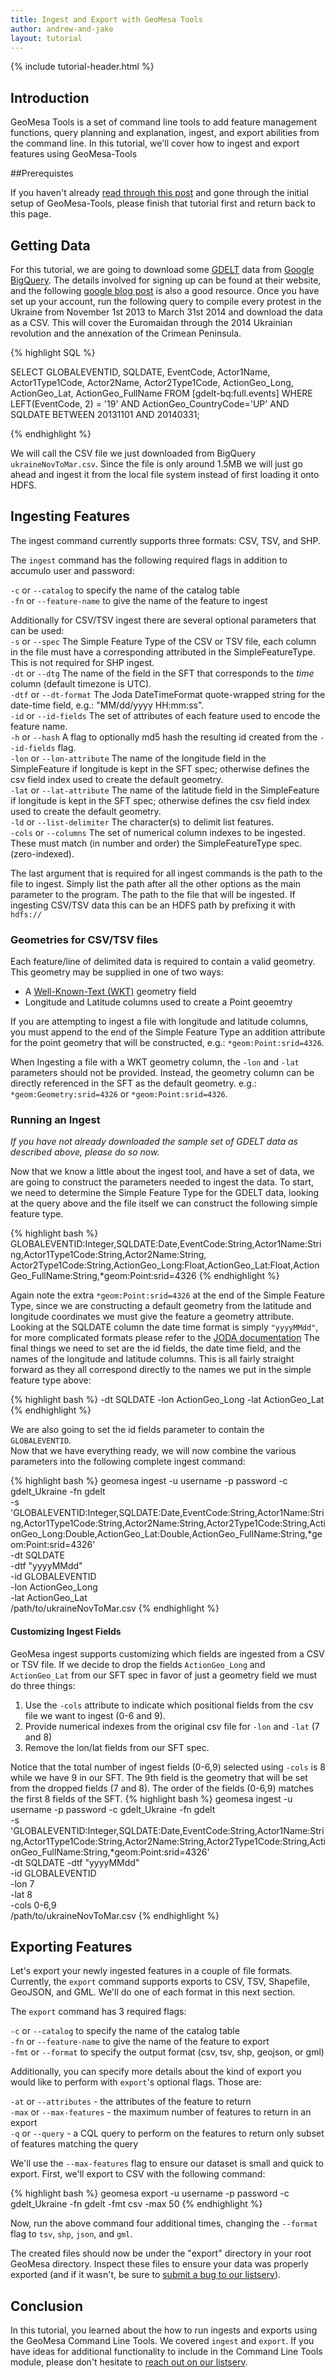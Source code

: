 ```yaml
---
title: Ingest and Export with GeoMesa Tools
author: andrew-and-jake
layout: tutorial
---
```


{% include tutorial-header.html %}

<!-- add some style to fix the xml formatting color -->
<style>
code.xml { color:#93a1a1 }
</style>

## Introduction

GeoMesa Tools is a set of command line tools to add feature management functions, query planning and 
explanation, ingest, and export abilities from the command line. In this tutorial, we'll cover how
to ingest and export features using GeoMesa-Tools
<!--more-->

##Prerequistes

If you haven't already [read through this post](http://www.geomesa.org/2014/05/28/geomesa-quickstart/) and 
gone through the initial setup of GeoMesa-Tools, please finish that tutorial first and return back 
to this page.

## Getting Data

For this tutorial, we are going to download some [GDELT](http://gdeltproject.org/) data from [Google BigQuery](https://cloud.google.com/products/bigquery/).
The details involved for signing up can be found at their website, and the following [google blog post](http://googlecloudplatform.blogspot.com/2014/05/worlds-largest-event-dataset-now-publicly-available-in-google-bigquery.html) is also a good resource. 
Once you have set up your account, run the following query to compile every protest in the Ukraine from November 1st 2013 to March 31st 2014 and download the data as a CSV. 
This will cover the Euromaidan through the 2014 Ukrainian revolution and the annexation of the Crimean Peninsula.

{% highlight SQL %}

SELECT GLOBALEVENTID, SQLDATE, EventCode, Actor1Name, Actor1Type1Code, Actor2Name, Actor2Type1Code, ActionGeo_Long, ActionGeo_Lat, ActionGeo_FullName
FROM [gdelt-bq:full.events] 
WHERE 
 LEFT(EventCode, 2) = '19'
 AND ActionGeo_CountryCode='UP' 
 AND SQLDATE BETWEEN 20131101 AND 20140331;

{% endhighlight %}

We will call the CSV file we just downloaded from BigQuery `ukraineNovToMar.csv`. Since the file is only around 1.5MB we will just go ahead and ingest it from the local file system instead of first loading it onto HDFS.

## Ingesting Features

The ingest command currently supports three formats: CSV, TSV, and SHP.
 
The `ingest` command has the following required flags in addition to accumulo user and password:

`-c` or `--catalog` to specify the name of the catalog table  
`-fn` or `--feature-name` to give the name of the feature to ingest  

Additionally for CSV/TSV ingest there are several optional parameters that can be used:  
`-s` or `--spec` The Simple Feature Type of the CSV or TSV file, each column in the file must have a corresponding attributed in the SimpleFeatureType. This is not required for SHP ingest.  
`-dt` or `--dtg` The name of the field in the SFT that corresponds to the *time* column (default timezone is UTC).  
`-dtf` or `--dt-format` The Joda DateTimeFormat quote-wrapped string for the date-time field, e.g.: "MM/dd/yyyy HH:mm:ss".  
`-id` or `--id-fields` The set of attributes of each feature used to encode the feature name.  
`-h` or `--hash` A flag to optionally md5 hash the resulting id created from the `--id-fields` flag.  
`-lon` or `--lon-attribute` The name of the longitude field in the SimpleFeature if longitude is kept in the SFT spec; otherwise defines the csv field index used to create the default geometry.  
`-lat` or `--lat-attribute` The name of the latitude field in the SimpleFeature if longitude is kept in the SFT spec; otherwise defines the csv field index used to create the default geometry.  
`-ld` or `--list-delimiter` The character(s) to delimit list features.  
`-cols` or `--columns` The set of numerical column indexes to be ingested. These must match (in number and order) the SimpleFeatureType spec. (zero-indexed).  

The last argument that is required for all ingest commands is the path to the file to ingest. Simply list the path after all the other options as the main parameter to the program. The path to the file that will be ingested. If ingesting CSV/TSV data this can be an HDFS path by prefixing it with `hdfs://`

### Geometries for CSV/TSV files
Each feature/line of delimited data is required to contain a valid geometry. This geometry may be supplied in one of two ways:

* A [Well-Known-Text (WKT)](http://en.wikipedia.org/wiki/Well-known_text) geometry field
* Longitude and Latitude columns used to create a Point geoemtry

If you are attempting to ingest a file with longitude and latitude columns, you must append to the end of the Simple Feature Type an addition attribute for the point geometry that will be constructed, e.g.: `*geom:Point:srid=4326`.

When Ingesting a file with a WKT geometry column, the `-lon` and `-lat` parameters should not be provided. Instead, the geometry column can be directly referenced in the SFT as the default geometry. e.g.: `*geom:Geometry:srid=4326` or `*geom:Point:srid=4326`. 

### Running an Ingest

*If you have not already downloaded the sample set of GDELT data as described above, please do so now.*

Now that we know a little about the ingest tool, and have a set of data, we are going to construct the parameters needed to ingest the data.
To start, we need to determine the Simple Feature Type for the GDELT data, looking at the query above and the file itself we can construct the following simple feature type.

{% highlight bash %}
GLOBALEVENTID:Integer,SQLDATE:Date,EventCode:String,Actor1Name:String,Actor1Type1Code:String,Actor2Name:String,
Actor2Type1Code:String,ActionGeo_Long:Float,ActionGeo_Lat:Float,ActionGeo_FullName:String,*geom:Point:srid=4326
{% endhighlight  %}

Again note the extra `*geom:Point:srid=4326` at the end of the Simple Feature Type, since we are constructing a default geometry from the latitude and longitude coordinates we must give the feature a geometry attribute.
Looking at the SQLDATE column the date time format is simply `"yyyyMMdd"`, for more complicated formats please refer to the [JODA documentation](http://joda-time.sourceforge.net/apidocs/org/joda/time/format/DateTimeFormat.html)
The final things we need to set are the id fields, the date time field, and the names of the longitude and latitude columns. This is all fairly straight forward as they all correspond directly to the names we put in the simple feature type above:

{% highlight bash %}
-dt SQLDATE
-lon ActionGeo_Long
-lat ActionGeo_Lat
{% endhighlight %}

We are also going to set the id fields parameter to contain the `GLOBALEVENTID`.  
Now that we have everything ready, we will now combine the various parameters into the following complete ingest command:

{% highlight bash %}
geomesa ingest -u username -p password -c gdelt_Ukraine -fn gdelt \
 -s 'GLOBALEVENTID:Integer,SQLDATE:Date,EventCode:String,Actor1Name:String,Actor1Type1Code:String,Actor2Name:String,Actor2Type1Code:String,ActionGeo_Long:Double,ActionGeo_Lat:Double,ActionGeo_FullName:String,*geom:Point:srid=4326' \
 -dt SQLDATE \
 -dtf "yyyyMMdd" \
 -id GLOBALEVENTID \
 -lon ActionGeo_Long \
 -lat ActionGeo_Lat \
 /path/to/ukraineNovToMar.csv
{% endhighlight %}

#### Customizing Ingest Fields
GeoMesa ingest supports customizing which fields are ingested from a CSV or TSV file. If we decide to drop the fields `ActionGeo_Long` and `ActionGeo_Lat` from our SFT spec in favor of just a geometry field we must do three things:

1. Use the `-cols` attribute to indicate which positional fields from the csv file we want to ingest (0-6 and 9). 
2. Provide numerical indexes from the original csv file for `-lon` and `-lat` (7 and 8)
3. Remove the lon/lat fields from our SFT spec. 

Notice that the total number of ingest fields (0-6,9) selected using `-cols` is 8 while we have 9 in our SFT. The 9th field is the geometry that will be set from the dropped fields (7 and 8). The order of the fields (0-6,9) matches the first 8 fields of the SFT.
{% highlight bash %}
geomesa ingest -u username -p password -c gdelt_Ukraine -fn gdelt \
 -s 'GLOBALEVENTID:Integer,SQLDATE:Date,EventCode:String,Actor1Name:String,Actor1Type1Code:String,Actor2Name:String,Actor2Type1Code:String,ActionGeo_FullName:String,*geom:Point:srid=4326' \
 -dt SQLDATE
 -dtf "yyyyMMdd" \
 -id GLOBALEVENTID \
 -lon 7 \
 -lat 8 \
 -cols 0-6,9 \
 /path/to/ukraineNovToMar.csv
{% endhighlight %}

## Exporting Features

Let's export your newly ingested features in a couple of file formats. Currently, the `export` 
command supports exports to CSV, TSV, Shapefile, GeoJSON, and GML. We'll do one of each format in 
this next section.

The `export` command has 3 required flags:  
 
`-c` or `--catalog` to specify the name of the catalog table  
`-fn` or `--feature-name` to give the name of the feature to export  
`-fmt` or `--format` to specify the output format (csv, tsv, shp, geojson, or gml)

Additionally, you can specify more details about the kind of export you would like to perform with 
`export`'s optional flags. Those are:
 
`-at` or `--attributes` - the attributes of the feature to return  
`-max` or `--max-features` - the maximum number of features to return in an export  
`-q` or `--query` - a CQL query to perform on the features to return only subset of features matching the query   

We'll use the `--max-features` flag to ensure our dataset is small and quick to export. First, we'll 
export to CSV with the following command:

{% highlight bash %}
geomesa export -u username -p password -c gdelt_Ukraine -fn gdelt -fmt csv -max 50
{% endhighlight %}

Now, run the above command four additional times, changing the `--format` flag to `tsv`, `shp`, 
`json`, and `gml`. 

The created files should now be under the "export" directory in your root GeoMesa directory. Inspect 
these files to ensure your data was properly exported (and if it wasn't, be sure to 
[submit a bug to our listserv](mailto:geomesa-users@locationtech.org)).

<!--
## Explaining Queries

One last command in the GeoMesa Command Line Tools module is the `explain` command, which is covered 
in detail in the post [Understanding Queries by James Hughes](no-link-yet).
-->

## Conclusion
In this tutorial, you learned about the how to run ingests and exports using the GeoMesa Command 
Line Tools. We covered `ingest` and `export`. If you have ideas for additional functionality to 
include in the Command Line Tools module, please don't hesitate to 
[reach out on our listserv](mailto:geomesa-users@locationtech.org).
